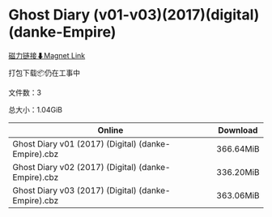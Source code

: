 # Ghost Diary (v01-v03)(2017)(digital)(danke-Empire)

[磁力链接⬇Magnet Link](magnet:?xt=urn:btih:fb3b5f4d239d615f4a8902208271f5a3bb91c623&dn=Ghost%20Diary%20%28v01-v03%29%282017%29%28digital%29%28danke-Empire%29)

打包下载📦仍在工事中

文件数：3

总大小：1.04GiB

Online | Download
--- | ---
Ghost Diary v01 (2017) (Digital) (danke-Empire).cbz | 366.64MiB
Ghost Diary v02 (2017) (Digital) (danke-Empire).cbz | 336.20MiB
Ghost Diary v03 (2017) (Digital) (danke-Empire).cbz | 363.06MiB